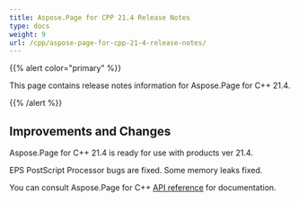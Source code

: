 ```yaml
---
title: Aspose.Page for CPP 21.4 Release Notes
type: docs
weight: 9
url: /cpp/aspose-page-for-cpp-21-4-release-notes/
---
```


{{% alert color="primary" %}}

This page contains release notes information for Aspose.Page for C++ 21.4.

{{% /alert %}}
## **Improvements and Changes**
Aspose.Page for C++ 21.4 is ready for use with products ver 21.4.

EPS PostScript Processor bugs are fixed. Some memory leaks fixed.


You can consult Aspose.Page for C++ [API reference](https://reference.aspose.com/cpp/page/) for documentation.

